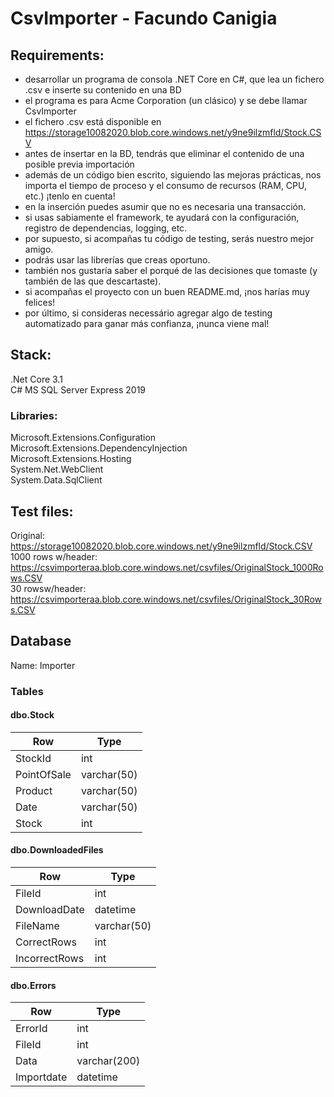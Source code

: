 # CsvImporter - Facundo Canigia

## Requirements:
- desarrollar un programa de consola .NET Core en C#, que lea un fichero .csv e inserte su contenido en una BD
- el programa es para Acme Corporation (un clásico) y se debe llamar CsvImporter
- el fichero .csv está disponible en https://storage10082020.blob.core.windows.net/y9ne9ilzmfld/Stock.CSV
- antes de insertar en la BD, tendrás que eliminar el contenido de una posible previa importación
- además de un código bien escrito, siguiendo las mejoras prácticas, nos importa el tiempo de proceso y el consumo de recursos (RAM, CPU, etc.) ¡tenlo en cuenta!
- en la inserción puedes asumir que no es necesaria una transacción.
- si usas sabiamente el framework, te ayudará con la configuración, registro de dependencias, logging, etc.
- por supuesto, si acompañas tu código de testing, serás nuestro mejor amigo.
- podrás usar las librerías que creas oportuno.
- también nos gustaría saber el porqué de las decisiones que tomaste (y también de las que descartaste).
- si acompañas el proyecto con un buen README.md, ¡nos harías muy felices!
- por último, si consideras necessário agregar algo de testing automatizado para ganar más confianza, ¡nunca viene mal!

## Stack:
 
.Net Core 3.1  
C# 
MS SQL Server Express 2019 

### Libraries:
Microsoft.Extensions.Configuration  
Microsoft.Extensions.DependencyInjection  
Microsoft.Extensions.Hosting  
System.Net.WebClient  
System.Data.SqlClient  

## Test files:
Original: https://storage10082020.blob.core.windows.net/y9ne9ilzmfld/Stock.CSV  
1000 rows w/header: https://csvimporteraa.blob.core.windows.net/csvfiles/OriginalStock_1000Rows.CSV  
30 rowsw/header: https://csvimporteraa.blob.core.windows.net/csvfiles/OriginalStock_30Rows.CSV  

## Database

Name: Importer

### Tables

#### dbo.Stock
| Row | Type |
| ------ | ------ |
| StockId | int |
| PointOfSale |varchar(50) |
| Product | varchar(50)|
| Date | varchar(50) |
|Stock | int |

#### dbo.DownloadedFiles
| Row | Type |
| ------ | ------ |
| FileId | int |
| DownloadDate | datetime |
| FileName | varchar(50) |
| CorrectRows | int |
| IncorrectRows | int |

#### dbo.Errors
| Row | Type |
| ------ | ------ |
| ErrorId | int |
| FileId | int |
| Data | varchar(200) |
| Importdate | datetime |

